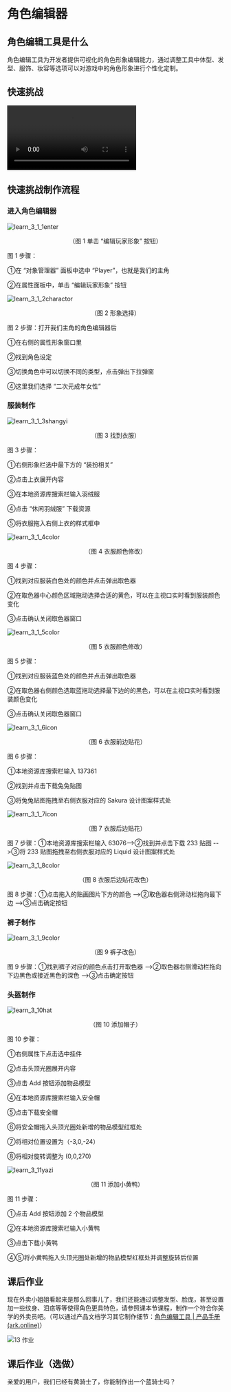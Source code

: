 # 角色编辑器

## 角色编辑工具是什么

角色编辑工具为开发者提供可视化的角色形象编辑能力，通过调整工具中体型、发型、服饰、妆容等选项可以对游戏中的角色形象进行个性化定制。

## 快速挑战

<video controls src="https://arkimg.ark.online/learn_3_1new.mp4"></video>



## 快速挑战制作流程

### 进入角色编辑器

![learn_3_1_1enter](https://arkimg.ark.online/learn_3_1_1enter.webp)

<p align="center">（图 1 单击 “编辑玩家形象” 按钮）</p>

图 1 步骤：

①在 “对象管理器” 面板中选中 “Player”，也就是我们的主角

②在属性面板中，单击 “编辑玩家形象” 按钮

![learn_3_1_2charactor](https://arkimg.ark.online/learn_3_1_2charactor.webp)

<p align="center">（图 2 形象选择）</p>

图 2 步骤：打开我们主角的角色编辑器后

①在右侧的属性形象窗口里

②找到角色设定

③切换角色中可以切换不同的类型，点击弹出下拉弹窗

④这里我们选择 “二次元成年女性”

### 服装制作

![learn_3_1_3shangyi](https://arkimg.ark.online/learn_3_1_3shangyi.webp)

<p align="center">（图 3 找到衣服）</p>

图 3 步骤：

①右侧形象栏选中最下方的 “装扮相关”

②点击上衣展开内容 

③在本地资源库搜索栏输入羽绒服

④点击 “休闲羽绒服” 下载资源 

⑤将衣服拖入右侧上衣的样式框中

![learn_3_1_4color](https://arkimg.ark.online/learn_3_1_4color.webp)

<p align="center">（图 4 衣服颜色修改）</p>

图 4 步骤：

①找到对应服装白色处的颜色并点击弹出取色器 

②在取色器中心颜色区域拖动选择合适的黄色，可以在主视口实时看到服装颜色变化

③点击确认关闭取色器窗口

![learn_3_1_5color](https://arkimg.ark.online/learn_3_1_5color.webp)

<p align="center">（图 5 衣服颜色修改）</p>

图 5 步骤：

①找到对应服装蓝色处的颜色并点击弹出取色器

②在取色器右侧颜色选取蓝拖动选择最下边的的黑色，可以在主视口实时看到服装颜色变化

③点击确认关闭取色器窗口

![learn_3_1_6icon](https://arkimg.ark.online/learn_3_1_6icon.webp)

<p align="center">（图 6 衣服前边贴花）</p>

图 6 步骤：

①本地资源库搜索栏输入 137361

②找到并点击下载兔兔贴图

③将兔兔贴图拖拽至右侧衣服对应的 Sakura 设计图案样式处

![learn_3_1_7icon](https://arkimg.ark.online/learn_3_1_7icon.webp)

<p align="center">（图 7 衣服后边贴花）</p>

图 7 步骤：①本地资源库搜索栏输入 63076-->②找到并点击下载 233 贴图 -->③将 233 贴图拖拽至右侧衣服对应的 Liquid 设计图案样式处

![learn_3_1_8color](https://arkimg.ark.online/learn_3_1_8color.webp)

<p align="center">（图 8 衣服后边贴花改色）</p>

图 8 步骤：①点击拖入的贴画图片下方的颜色 -->②取色器右侧滑动栏拖向最下边 -->③点击确定按钮

### 裤子制作

![learn_3_1_9color](https://arkimg.ark.online/learn_3_1_9color.webp)

<p align="center">（图 9 裤子改色）</p>

图 9 步骤：①找到裤子对应的颜色点击打开取色器 -->②取色器右侧滑动栏拖向下边黑色或接近黑色的深色 -->③点击确定按钮

### 头盔制作

![learn_3_10hat](https://arkimg.ark.online/learn_3_10hat.webp)

<p align="center">（图 10 添加帽子）</p>

图 10 步骤：

①右侧属性下点击选中挂件 

②点击头顶光圈展开内容

③点击 Add 按钮添加物品模型

④在本地资源库搜索栏输入安全帽 

⑤点击下载安全帽

⑥将安全帽拖入头顶光圈处新增的物品模型红框处

⑦将相对位置设置为（-3,0,-24）

⑧将相对旋转调整为 (0,0,270)

![learn_3_11yazi](https://arkimg.ark.online/learn_3_11yazi-1684979498363-18.webp)

<p align="center">（图 11 添加小黄鸭）</p>

图 11 步骤：

①点击 Add 按钮添加 2 个物品模型

②在本地资源库搜索栏输入小黄鸭

③点击下载小黄鸭

④⑤将小黄鸭拖入头顶光圈处新增的物品模型红框处并调整旋转后位置

## 课后作业

现在外卖小姐姐看起来是那么回事儿了，我们还能通过调整发型、脸庞，甚至设置加一些纹身、泪痣等等使得角色更具特色，请参照课本节课程，制作一个符合你美学的外卖员吧。（可以通过产品文档学习其它制作细节：[角色编辑工具 | 产品手册 (ark.online)](https://docs.ark.online/Editor/CharacterEditor.html)）

![13 作业](https://arkimg.ark.online/13%E4%BD%9C%E4%B8%9A-1683798217426.webp)

## 课后作业（选做）

亲爱的用户，我们已经有黄骑士了，你能制作出一个蓝骑士吗？